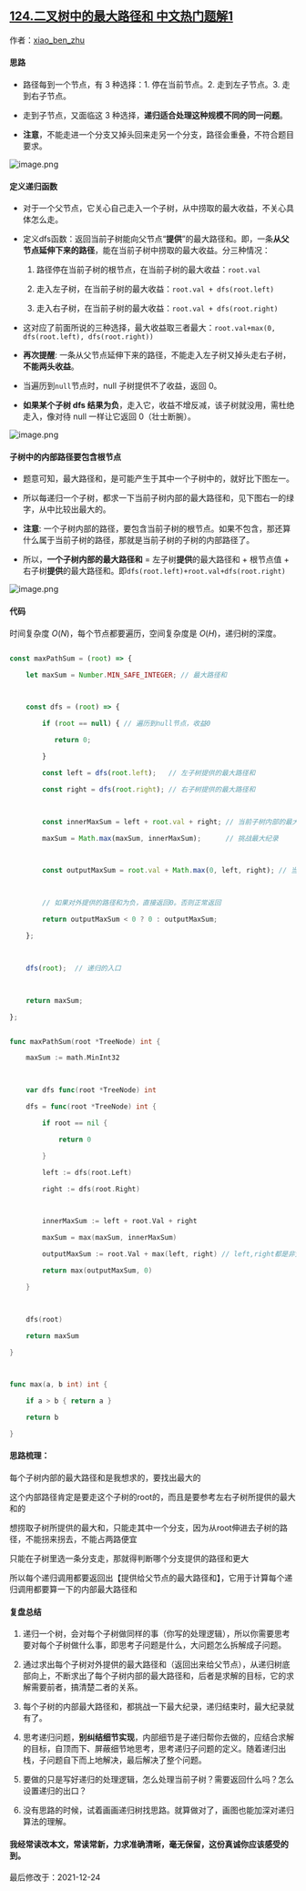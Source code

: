 ## [124.二叉树中的最大路径和 中文热门题解1](https://leetcode.cn/problems/binary-tree-maximum-path-sum/solutions/100000/shou-hui-tu-jie-hen-you-ya-de-yi-dao-dfsti-by-hyj8)

作者：[xiao_ben_zhu](https://leetcode.cn/u/xiao_ben_zhu)


#### 思路
- 路径每到一个节点，有 3 种选择：1. 停在当前节点。2. 走到左子节点。3. 走到右子节点。
- 走到子节点，又面临这 3 种选择，**递归适合处理这种规模不同的同一问题**。
- **注意**，不能走进一个分支又掉头回来走另一个分支，路径会重叠，不符合题目要求。

![image.png](https://pic.leetcode-cn.com/9e5f5aee5b5138fdc54eb050860c99462bdf6ee4ed422854370ddc475a5e333e-image.png)

#### 定义递归函数
- 对于一个父节点，它关心自己走入一个子树，从中捞取的最大收益，不关心具体怎么走。

- 定义dfs函数：返回当前子树能向父节点“**提供**”的最大路径和。即，一条**从父节点延伸下来的路径**，能在当前子树中捞取的最大收益。分三种情况：
  1. 路径停在当前子树的根节点，在当前子树的最大收益：`root.val`
  2. 走入左子树，在当前子树的最大收益：`root.val + dfs(root.left)`
  3. 走入右子树，在当前子树的最大收益：`root.val + dfs(root.right)`

- 这对应了前面所说的三种选择，最大收益取三者最大：`root.val+max(0, dfs(root.left), dfs(root.right))`

- **再次提醒**: 一条从父节点延伸下来的路径，不能走入左子树又掉头走右子树，**不能两头收益**。

- 当遍历到`null`节点时，null 子树提供不了收益，返回 0。

- **如果某个子树 dfs 结果为负**，走入它，收益不增反减，该子树就没用，需杜绝走入，像对待 null 一样让它返回 0（壮士断腕）。

![image.png](https://pic.leetcode-cn.com/514872d02158bbf8b5c60afd3afc3c5b2be597af31d9ab2ffd3add8e2db91c36-image.png)

#### 子树中的内部路径要包含根节点
- 题意可知，最大路径和，是可能产生于其中一个子树中的，就好比下图左一。
- 所以每递归一个子树，都求一下当前子树内部的最大路径和，见下图右一的绿字，从中比较出最大的。

- **注意**: 一个子树内部的路径，要包含当前子树的根节点。如果不包含，那还算什么属于当前子树的路径，那就是当前子树的子树的内部路径了。

- 所以，**一个子树内部的最大路径和** = 左子树**提供**的最大路径和 + 根节点值 + 右子树**提供**的最大路径和。即`dfs(root.left)+root.val+dfs(root.right)`


![image.png](https://pic.leetcode-cn.com/11183fd31f145655dc6d730e5355e60117c1248881b674af6e5108caf0bee312-image.png)


#### 代码
时间复杂度 $O(N)$，每个节点都要遍历，空间复杂度是 $O(H)$，递归树的深度。
```js []
const maxPathSum = (root) => {
    let maxSum = Number.MIN_SAFE_INTEGER; // 最大路径和

    const dfs = (root) => {
        if (root == null) { // 遍历到null节点，收益0
           return 0;
        }
        const left = dfs(root.left);   // 左子树提供的最大路径和
        const right = dfs(root.right); // 右子树提供的最大路径和

        const innerMaxSum = left + root.val + right; // 当前子树内部的最大路径和
        maxSum = Math.max(maxSum, innerMaxSum);      // 挑战最大纪录

        const outputMaxSum = root.val + Math.max(0, left, right); // 当前子树对外提供的最大和

        // 如果对外提供的路径和为负，直接返回0。否则正常返回
        return outputMaxSum < 0 ? 0 : outputMaxSum;
    };

    dfs(root);  // 递归的入口

    return maxSum; 
};
```
```go []
func maxPathSum(root *TreeNode) int {
	maxSum := math.MinInt32

	var dfs func(root *TreeNode) int
	dfs = func(root *TreeNode) int {
		if root == nil {
			return 0
		}
		left := dfs(root.Left)
		right := dfs(root.Right)

		innerMaxSum := left + root.Val + right
		maxSum = max(maxSum, innerMaxSum)
		outputMaxSum := root.Val + max(left, right) // left,right都是非负的，就不用和0比较了
		return max(outputMaxSum, 0)
	}

	dfs(root)
	return maxSum
}

func max(a, b int) int {
	if a > b { return a }
	return b
}
```

#### 思路梳理：
每个子树内部的最大路径和是我想求的，要找出最大的
这个内部路径肯定是要走这个子树的root的，而且是要参考左右子树所提供的最大和的
想捞取子树所提供的最大和，只能走其中一个分支，因为从root伸进去子树的路径，不能拐来拐去，不能占两路便宜
只能在子树里选一条分支走，那就得判断哪个分支提供的路径和更大
所以每个递归调用都要返回出【提供给父节点的最大路径和】，它用于计算每个递归调用都要算一下的内部最大路径和

#### 复盘总结
1. 递归一个树，会对每个子树做同样的事（你写的处理逻辑），所以你需要思考要对每个子树做什么事，即思考子问题是什么，大问题怎么拆解成子问题。
2. 通过求出每个子树对外提供的最大路径和（返回出来给父节点），从递归树底部向上，不断求出了每个子树内部的最大路径和，后者是求解的目标，它的求解需要前者，搞清楚二者的关系。
3. 每个子树的内部最大路径和，都挑战一下最大纪录，递归结束时，最大纪录就有了。
3. 思考递归问题，**别纠结细节实现**，内部细节是子递归帮你去做的，应结合求解的目标，自顶而下、屏蔽细节地思考，思考递归子问题的定义。随着递归出栈，子问题自下而上地解决，最后解决了整个问题。
4. 要做的只是写好递归的处理逻辑，怎么处理当前子树？需要返回什么吗？怎么设置递归的出口？
4. 没有思路的时候，试着画画递归树找思路。就算做对了，画图也能加深对递归算法的理解。




#### 我经常读改本文，常读常新，力求准确清晰，毫无保留，这份真诚你应该感受的到。

最后修改于：2021-12-24